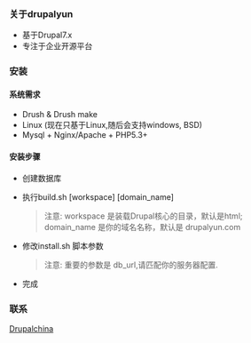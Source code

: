 ### 关于drupalyun

* 基于Drupal7.x
* 专注于企业开源平台

### 安装

#### 系统需求

* Drush & Drush make
* Linux (现在只基于Linux,随后会支持windows, BSD)
* Mysql + Nginx/Apache + PHP5.3+

#### 安装步骤

* 创建数据库

* 执行build.sh [workspace] [domain_name]
    > 注意: workspace 是装载Drupal核心的目录，默认是html;
    > domain_name 是你的域名名称，默认是 drupalyun.com

* 修改install.sh 脚本参数
    > 注意: 重要的参数是 db_url,请匹配你的服务器配置.

* 完成

### 联系

[Drupalchina](http://drupalchina.cn)


